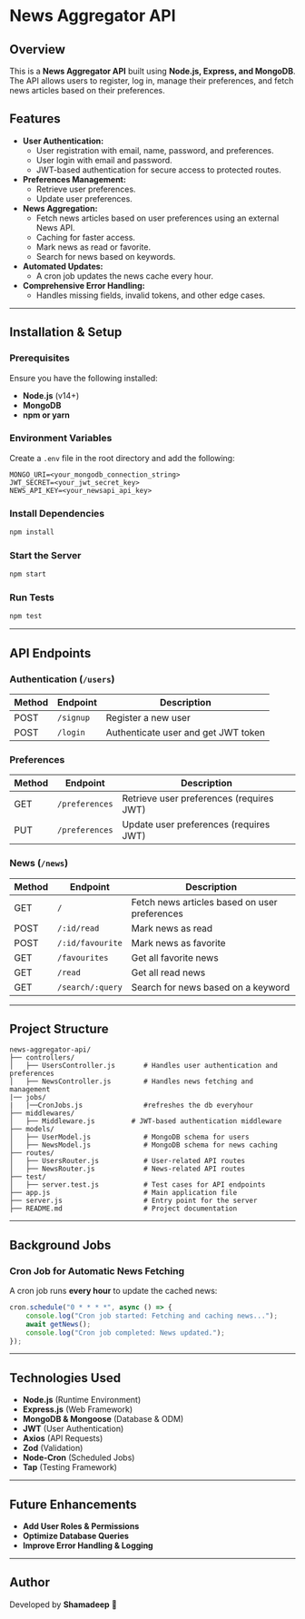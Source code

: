 # News Aggregator API

## Overview

This is a **News Aggregator API** built using **Node.js, Express, and MongoDB**. The API allows users to register, log in, manage their preferences, and fetch news articles based on their preferences.

## Features

- **User Authentication:**
  - User registration with email, name, password, and preferences.
  - User login with email and password.
  - JWT-based authentication for secure access to protected routes.
- **Preferences Management:**
  - Retrieve user preferences.
  - Update user preferences.
- **News Aggregation:**
  - Fetch news articles based on user preferences using an external News API.
  - Caching for faster access.
  - Mark news as read or favorite.
  - Search for news based on keywords.
- **Automated Updates:**
  - A cron job updates the news cache every hour.
- **Comprehensive Error Handling:**
  - Handles missing fields, invalid tokens, and other edge cases.

---

## Installation & Setup

### Prerequisites

Ensure you have the following installed:

- **Node.js** (v14+)
- **MongoDB**
- **npm or yarn**

### Environment Variables

Create a `.env` file in the root directory and add the following:

```
MONGO_URI=<your_mongodb_connection_string>
JWT_SECRET=<your_jwt_secret_key>
NEWS_API_KEY=<your_newsapi_api_key>
```

### Install Dependencies

```sh
npm install
```

### Start the Server

```sh
npm start
```

### Run Tests

```sh
npm test
```

---

## API Endpoints

### **Authentication** (`/users`)

| Method | Endpoint  | Description |
|--------|----------|-------------|
| POST   | `/signup` | Register a new user |
| POST   | `/login`  | Authenticate user and get JWT token |

### **Preferences**

| Method | Endpoint        | Description |
|--------|----------------|-------------|
| GET    | `/preferences`  | Retrieve user preferences (requires JWT) |
| PUT    | `/preferences`  | Update user preferences (requires JWT) |

### **News** (`/news`)

| Method | Endpoint          | Description |
|--------|------------------|-------------|
| GET    | `/`              | Fetch news articles based on user preferences |
| POST   | `/:id/read`      | Mark news as read |
| POST   | `/:id/favourite` | Mark news as favorite |
| GET    | `/favourites`    | Get all favorite news |
| GET    | `/read`          | Get all read news |
| GET    | `/search/:query` | Search for news based on a keyword |

---

## Project Structure

```
news-aggregator-api/
├── controllers/
│   ├── UsersController.js       # Handles user authentication and preferences
│   ├── NewsController.js        # Handles news fetching and management
|── jobs/
|   |──CronJobs.js               #refreshes the db everyhour
├── middlewares/
│   ├── Middleware.js         # JWT-based authentication middleware
├── models/
│   ├── UserModel.js             # MongoDB schema for users
│   ├── NewsModel.js             # MongoDB schema for news caching
├── routes/
│   ├── UsersRouter.js           # User-related API routes
│   ├── NewsRouter.js            # News-related API routes
├── test/
│   ├── server.test.js           # Test cases for API endpoints
├── app.js                       # Main application file
├── server.js                    # Entry point for the server
├── README.md                    # Project documentation
```

---

## Background Jobs

### **Cron Job for Automatic News Fetching**

A cron job runs **every hour** to update the cached news:

```js
cron.schedule("0 * * * *", async () => {
    console.log("Cron job started: Fetching and caching news...");
    await getNews();
    console.log("Cron job completed: News updated.");
});
```

---

## Technologies Used

- **Node.js** (Runtime Environment)
- **Express.js** (Web Framework)
- **MongoDB & Mongoose** (Database & ODM)
- **JWT** (User Authentication)
- **Axios** (API Requests)
- **Zod** (Validation)
- **Node-Cron** (Scheduled Jobs)
- **Tap** (Testing Framework)

---

## Future Enhancements

- **Add User Roles & Permissions**
- **Optimize Database Queries**
- **Improve Error Handling & Logging**

---

## Author

Developed by **Shamadeep** 🚀


